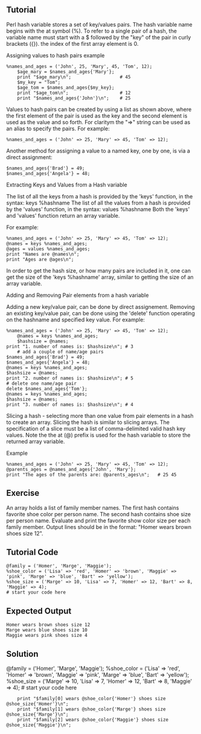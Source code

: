 Tutorial
--------
Perl hash variable stores a set of key/values pairs. The hash variable name begins with the at symbol (%). To refer to a single pair of a hash, the variable name must start with a $ followed by the "key" of the pair in curly brackets ({}). the index of the first array element is 0.

Assigning values to hash pairs example

	%names_and_ages = ('John', 25, 'Mary', 45, 'Tom', 12);
        $age_mary = $names_and_ages{'Mary'};
        print "$age_mary\n";                  # 45
        $my_key = "Tom";
        $age_tom = $names_and_ages{$my_key};
        print "$age_tom\n";                   # 12
        print "$names_and_ages{'John'}\n";    # 25

Values to hash pairs can be created by using a list as shown above, where the first element of the pair is used as the key and the second element is used as the value and so forth. For claritym the
"=>" string can be used as an alias to specify the pairs. For example:

	%names_and_ages = ('John' => 25, 'Mary' => 45, 'Tom' => 12);

Another method for assigning a value to a named key, one by one, is via a direct assignment:

	$names_and_ages{'Brad'} = 49;
	$names_and_ages{'Angela'} = 48;

Extracting Keys and Values from a Hash variable

The list of all the keys from a hash is provided by the 'keys' function, in the syntax: keys %hashname
The list of all the values from a hash is provided by the 'values' function, in the syntax: values %hashname
Both the 'keys' and 'values' function return an array variable.

For example:

	%names_and_ages = ('John' => 25, 'Mary' => 45, 'Tom' => 12);
	@names = keys %names_and_ages;
	@ages = values %names_and_ages;
	print "Names are @names\n";
	print "Ages are @ages\n";

In order to get the hash size, or how many pairs are included in it, one can get the size of the 'keys %hashname' array, similar to getting the size of an array variable.

Adding and Removing Pair elements from a hash variable

Adding a new key/value pair, can be done by direct assignement.
Removing an existing key/value pair, can be done using the 'delete' function operating on the hashname and specified key value. For example:

	%names_and_ages = ('John' => 25, 'Mary' => 45, 'Tom' => 12);
        @names = keys %names_and_ages;
        $hashsize = @names;
	print "1. number of names is: $hashsize\n";	# 3
        # add a couple of name/age pairs
	$names_and_ages{'Brad'} = 49;
	$names_and_ages{'Angela'} = 48;
  	@names = keys %names_and_ages;
  	$hashsize = @names;
	print "2. number of names is: $hashsize\n";	# 5
	# delete one name/age pair
	delete $names_and_ages{'Tom'};
  	@names = keys %names_and_ages;
  	$hashsize = @names;
	print "3. number of names is: $hashsize\n";	# 4


Slicing a hash - selecting more than one value from pair elements in a hash to create an array. Slicing the hash is similar to slicing arrays. The specification of a slice must be a list of comma-delimited valid hash key values. Note the the at (@) prefix is used for the hash variable to store the returned array variable.

Example

	%names_and_ages = ('John' => 25, 'Mary' => 45, 'Tom' => 12);
	@parents_ages = @names_and_ages{'John', 'Mary'};
	print "The ages of the parents are: @parents_ages\n";	# 25 45

Exercise
-------------
An array holds a list of family member names. The first hash contains favorite shoe color per person name. The second hash contains shoe size per person name. Evaluate and print the favorite show color size per each family member. Output lines should be in the format: "Homer wears brown shoes size 12".

Tutorial Code
-------------
	@family = ('Homer', 'Marge', 'Maggie');
	%shoe_color = ('Lisa' => 'red', 'Homer' => 'brown', 'Maggie' => 'pink', 'Marge' => 'blue', 'Bart' => 'yellow');
	%shoe_size = ('Marge' => 10, 'Lisa' => 7, 'Homer' => 12, 'Bart' => 8, 'Maggie' => 4);
	# start your code here

Expected Output
---------------
	Homer wears brown shoes size 12
	Marge wears blue shoes size 10
	Maggie wears pink shoes size 4

Solution
--------
@family = ('Homer', 'Marge', 'Maggie');
	%shoe_color = ('Lisa' => 'red', 'Homer' => 'brown', 'Maggie' => 'pink', 'Marge' => 'blue', 'Bart' => 'yellow');
	%shoe_size = ('Marge' => 10, 'Lisa' => 7, 'Homer' => 12, 'Bart' => 8, 'Maggie' => 4);
	# start your code here
    
    	print "$family[0] wears @shoe_color{'Homer'} shoes size @shoe_size{'Homer'}\n";
    	print "$family[1] wears @shoe_color{'Marge'} shoes size @shoe_size{'Marge'}\n";
    	print "$family[2] wears @shoe_color{'Maggie'} shoes size @shoe_size{'Maggie'}\n";
